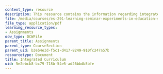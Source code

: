 ```yaml
---
content_type: resource
description: This resource contains the information regarding integrated curriculum.
file: /media/courses/es-291-learning-seminar-experiments-in-education-spring-2003/5e2ebcb8bc79718b54e5ad26bbdb5bfe_MITES_291S03_7b_lake.pdf
file_type: application/pdf
learning_resource_types:
- Assignments
ocw_type: OCWFile
parent_title: Assignments
parent_type: CourseSection
parent_uid: b3eb4e3d-f5c1-d417-8249-910fc247a57b
resourcetype: Document
title: Integrated Curriculum
uid: 5e2ebcb8-bc79-718b-54e5-ad26bbdb5bfe
---
```

